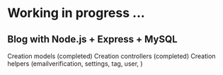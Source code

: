 # Working in progress ...

## Blog with Node.js + Express + MySQL

Creation models (completed)
Creation controllers (completed)
Creation helpers (emailverification, settings, tag, user, )